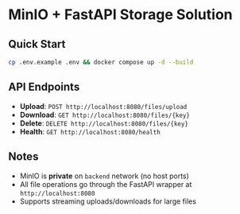 # MinIO + FastAPI Storage Solution

## Quick Start

```bash
cp .env.example .env && docker compose up -d --build
```

## API Endpoints

- **Upload**: `POST http://localhost:8080/files/upload`
- **Download**: `GET http://localhost:8080/files/{key}`
- **Delete**: `DELETE http://localhost:8080/files/{key}`
- **Health**: `GET http://localhost:8080/health`

## Notes

- MinIO is **private** on `backend` network (no host ports)
- All file operations go through the FastAPI wrapper at `http://localhost:8080`
- Supports streaming uploads/downloads for large files